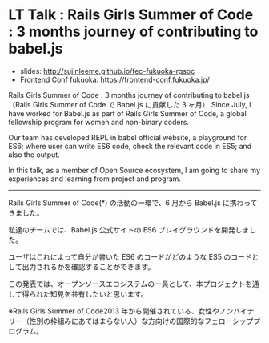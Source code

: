 # LT Talk : Rails Girls Summer of Code : 3 months journey of contributing to babel.js

- slides: http://sujinleeme.github.io/fec-fukuoka-rgsoc
- Frontend Conf fukuoka: https://frontend-conf.fukuoka.jp/

Rails Girls Summer of Code : 3 months journey of contributing to babel.js（Rails Girls Summer of Code で Babel.js に貢献した 3 ヶ月）
Since July, I have worked for Babel.js as part of Rails Girls Summer of Code, a global fellowship program for women and non-binary coders.

Our team has developed REPL in babel official website, a playground for ES6; where user can write ES6 code, check the relevant code in ES5; and also the output.

In this talk, as a member of Open Source ecosystem, I am going to share my experiences and learning from project and program.

---

Rails Girls Summer of Code(\*) の活動の一環で、6 月から Babel.js に携わってきました。

私達のチームでは、Babel.js 公式サイトの ES6 プレイグラウンドを開発しました。

ユーザはこれによって自分が書いた ES6 のコードがどのような ES5 のコードとして出力されるかを確認することができます。

この発表では、オープンソースエコシステムの一員として、本プロジェクトを通して得られた知見を共有したいと思います。

※Rails Girls Summer of Code2013 年から開催されている、女性やノンバイナリー（性別の枠組みにあてはまらない人）な方向けの国際的なフェローシッププログラム。
